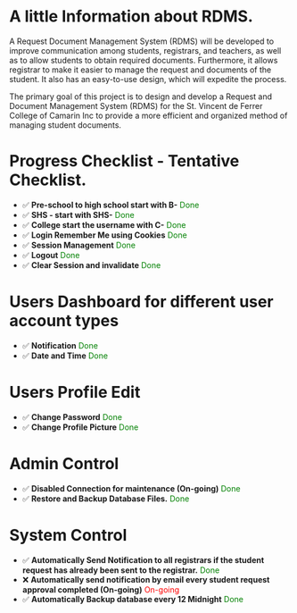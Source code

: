 # A little Information about RDMS.

A Request Document Management System (RDMS) will be developed to improve communication among students, registrars, and teachers, as well as to allow students to obtain required documents. Furthermore, it allows registrar to make it easier to manage the request and documents of the student. It also has an easy-to-use design, which will expedite the process.

The primary goal of this project is to design and develop a Request and Document Management System (RDMS) for the St. Vincent de Ferrer College of Camarin Inc to provide a more efficient and organized method of managing student documents.


# Progress Checklist - Tentative Checklist.

- :white_check_mark: **Pre-school to high school start with B-** <font color="green">Done</font>
- :white_check_mark: **SHS - start with SHS-** <font color="green">Done</font>
- :white_check_mark: **College start the username with C-** <font color="green">Done</font>
- :white_check_mark: **Login Remember Me using Cookies** <font color="green">Done</font>
- :white_check_mark: **Session Management** <font color="green">Done</font>
- :white_check_mark: **Logout** <font color="green">Done</font>
- :white_check_mark: **Clear Session and invalidate** <font color="green">Done</font>
# Users Dashboard for different user account types
- :white_check_mark: **Notification** <font color="green">Done</font>
- :white_check_mark: **Date and Time** <font color="green">Done</font>
# Users Profile Edit
- :white_check_mark: **Change Password** <font color="green">Done</font>
- :white_check_mark: **Change Profile Picture** <font color="green">Done</font>
# Admin Control
- :white_check_mark: **Disabled Connection for maintenance (On-going)** <font color="green">Done</font>
- :white_check_mark: **Restore and Backup Database Files.** <font color="green">Done</font>
# System Control
- :white_check_mark: **Automatically Send Notification to all registrars if the student request has already been sent to the registrar.** <font color="green">Done</font>
- :x: **Automatically send notification by email every student request approval completed (On-going)** <font color="red">On-going</font>
- :white_check_mark: **Automatically Backup database every 12 Midnight** <font color="green">Done</font>


